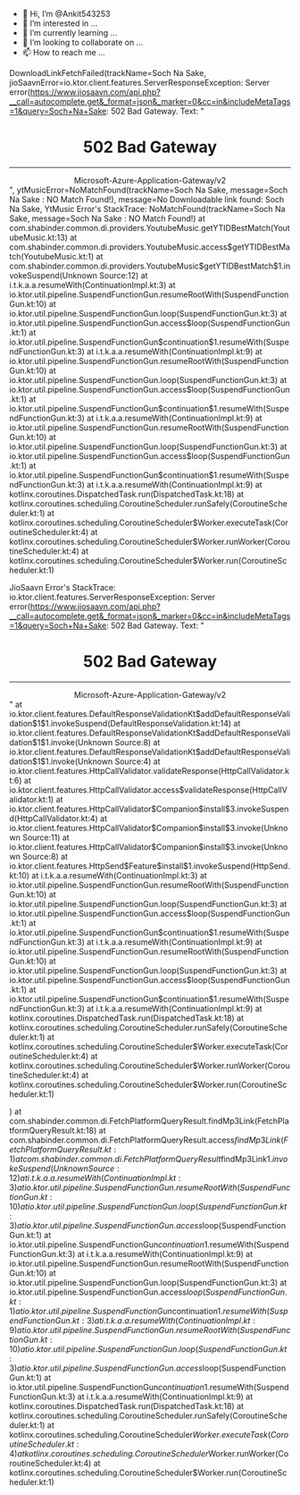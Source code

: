 - 👋 Hi, I’m @Ankit543253
- 👀 I’m interested in ...
- 🌱 I’m currently learning ...
- 💞️ I’m looking to collaborate on ...
- 📫 How to reach me ...

<!---
Ankit543253/Ankit543253 is a ✨ special ✨ repository because its `README.md` (this file) appears on your GitHub profile.
You can click the Preview link to take a look at your changes.
--->
DownloadLinkFetchFailed(trackName=Soch Na Sake, jioSaavnError=io.ktor.client.features.ServerResponseException: Server error(https://www.jiosaavn.com/api.php?__call=autocomplete.get&_format=json&_marker=0&cc=in&includeMetaTags=1&query=Soch+Na+Sake: 502 Bad Gateway. Text: "<html>
<head><title>502 Bad Gateway</title></head>
<body>
<center><h1>502 Bad Gateway</h1></center>
<hr><center>Microsoft-Azure-Application-Gateway/v2</center>
</body>
</html>
", ytMusicError=NoMatchFound(trackName=Soch Na Sake, message=Soch Na Sake : NO Match Found!), message=No Downloadable link found: Soch Na Sake, 
 YtMusic Error's StackTrace: NoMatchFound(trackName=Soch Na Sake, message=Soch Na Sake : NO Match Found!)
	at com.shabinder.common.di.providers.YoutubeMusic.getYTIDBestMatch(YoutubeMusic.kt:13)
	at com.shabinder.common.di.providers.YoutubeMusic.access$getYTIDBestMatch(YoutubeMusic.kt:1)
	at com.shabinder.common.di.providers.YoutubeMusic$getYTIDBestMatch$1.invokeSuspend(Unknown Source:12)
	at i.t.k.a.a.resumeWith(ContinuationImpl.kt:3)
	at io.ktor.util.pipeline.SuspendFunctionGun.resumeRootWith(SuspendFunctionGun.kt:10)
	at io.ktor.util.pipeline.SuspendFunctionGun.loop(SuspendFunctionGun.kt:3)
	at io.ktor.util.pipeline.SuspendFunctionGun.access$loop(SuspendFunctionGun.kt:1)
	at io.ktor.util.pipeline.SuspendFunctionGun$continuation$1.resumeWith(SuspendFunctionGun.kt:3)
	at i.t.k.a.a.resumeWith(ContinuationImpl.kt:9)
	at io.ktor.util.pipeline.SuspendFunctionGun.resumeRootWith(SuspendFunctionGun.kt:10)
	at io.ktor.util.pipeline.SuspendFunctionGun.loop(SuspendFunctionGun.kt:3)
	at io.ktor.util.pipeline.SuspendFunctionGun.access$loop(SuspendFunctionGun.kt:1)
	at io.ktor.util.pipeline.SuspendFunctionGun$continuation$1.resumeWith(SuspendFunctionGun.kt:3)
	at i.t.k.a.a.resumeWith(ContinuationImpl.kt:9)
	at io.ktor.util.pipeline.SuspendFunctionGun.resumeRootWith(SuspendFunctionGun.kt:10)
	at io.ktor.util.pipeline.SuspendFunctionGun.loop(SuspendFunctionGun.kt:3)
	at io.ktor.util.pipeline.SuspendFunctionGun.access$loop(SuspendFunctionGun.kt:1)
	at io.ktor.util.pipeline.SuspendFunctionGun$continuation$1.resumeWith(SuspendFunctionGun.kt:3)
	at i.t.k.a.a.resumeWith(ContinuationImpl.kt:9)
	at kotlinx.coroutines.DispatchedTask.run(DispatchedTask.kt:18)
	at kotlinx.coroutines.scheduling.CoroutineScheduler.runSafely(CoroutineScheduler.kt:1)
	at kotlinx.coroutines.scheduling.CoroutineScheduler$Worker.executeTask(CoroutineScheduler.kt:4)
	at kotlinx.coroutines.scheduling.CoroutineScheduler$Worker.runWorker(CoroutineScheduler.kt:4)
	at kotlinx.coroutines.scheduling.CoroutineScheduler$Worker.run(CoroutineScheduler.kt:1)
 
  
 JioSaavn Error's StackTrace: io.ktor.client.features.ServerResponseException: Server error(https://www.jiosaavn.com/api.php?__call=autocomplete.get&_format=json&_marker=0&cc=in&includeMetaTags=1&query=Soch+Na+Sake: 502 Bad Gateway. Text: "<html>
<head><title>502 Bad Gateway</title></head>
<body>
<center><h1>502 Bad Gateway</h1></center>
<hr><center>Microsoft-Azure-Application-Gateway/v2</center>
</body>
</html>
"
	at io.ktor.client.features.DefaultResponseValidationKt$addDefaultResponseValidation$1$1.invokeSuspend(DefaultResponseValidation.kt:14)
	at io.ktor.client.features.DefaultResponseValidationKt$addDefaultResponseValidation$1$1.invoke(Unknown Source:8)
	at io.ktor.client.features.DefaultResponseValidationKt$addDefaultResponseValidation$1$1.invoke(Unknown Source:4)
	at io.ktor.client.features.HttpCallValidator.validateResponse(HttpCallValidator.kt:6)
	at io.ktor.client.features.HttpCallValidator.access$validateResponse(HttpCallValidator.kt:1)
	at io.ktor.client.features.HttpCallValidator$Companion$install$3.invokeSuspend(HttpCallValidator.kt:4)
	at io.ktor.client.features.HttpCallValidator$Companion$install$3.invoke(Unknown Source:11)
	at io.ktor.client.features.HttpCallValidator$Companion$install$3.invoke(Unknown Source:8)
	at io.ktor.client.features.HttpSend$Feature$install$1.invokeSuspend(HttpSend.kt:10)
	at i.t.k.a.a.resumeWith(ContinuationImpl.kt:3)
	at io.ktor.util.pipeline.SuspendFunctionGun.resumeRootWith(SuspendFunctionGun.kt:10)
	at io.ktor.util.pipeline.SuspendFunctionGun.loop(SuspendFunctionGun.kt:3)
	at io.ktor.util.pipeline.SuspendFunctionGun.access$loop(SuspendFunctionGun.kt:1)
	at io.ktor.util.pipeline.SuspendFunctionGun$continuation$1.resumeWith(SuspendFunctionGun.kt:3)
	at i.t.k.a.a.resumeWith(ContinuationImpl.kt:9)
	at io.ktor.util.pipeline.SuspendFunctionGun.resumeRootWith(SuspendFunctionGun.kt:10)
	at io.ktor.util.pipeline.SuspendFunctionGun.loop(SuspendFunctionGun.kt:3)
	at io.ktor.util.pipeline.SuspendFunctionGun.access$loop(SuspendFunctionGun.kt:1)
	at io.ktor.util.pipeline.SuspendFunctionGun$continuation$1.resumeWith(SuspendFunctionGun.kt:3)
	at i.t.k.a.a.resumeWith(ContinuationImpl.kt:9)
	at kotlinx.coroutines.DispatchedTask.run(DispatchedTask.kt:18)
	at kotlinx.coroutines.scheduling.CoroutineScheduler.runSafely(CoroutineScheduler.kt:1)
	at kotlinx.coroutines.scheduling.CoroutineScheduler$Worker.executeTask(CoroutineScheduler.kt:4)
	at kotlinx.coroutines.scheduling.CoroutineScheduler$Worker.runWorker(CoroutineScheduler.kt:4)
	at kotlinx.coroutines.scheduling.CoroutineScheduler$Worker.run(CoroutineScheduler.kt:1)
 
 )
	at com.shabinder.common.di.FetchPlatformQueryResult.findMp3Link(FetchPlatformQueryResult.kt:18)
	at com.shabinder.common.di.FetchPlatformQueryResult.access$findMp3Link(FetchPlatformQueryResult.kt:1)
	at com.shabinder.common.di.FetchPlatformQueryResult$findMp3Link$1.invokeSuspend(Unknown Source:12)
	at i.t.k.a.a.resumeWith(ContinuationImpl.kt:3)
	at io.ktor.util.pipeline.SuspendFunctionGun.resumeRootWith(SuspendFunctionGun.kt:10)
	at io.ktor.util.pipeline.SuspendFunctionGun.loop(SuspendFunctionGun.kt:3)
	at io.ktor.util.pipeline.SuspendFunctionGun.access$loop(SuspendFunctionGun.kt:1)
	at io.ktor.util.pipeline.SuspendFunctionGun$continuation$1.resumeWith(SuspendFunctionGun.kt:3)
	at i.t.k.a.a.resumeWith(ContinuationImpl.kt:9)
	at io.ktor.util.pipeline.SuspendFunctionGun.resumeRootWith(SuspendFunctionGun.kt:10)
	at io.ktor.util.pipeline.SuspendFunctionGun.loop(SuspendFunctionGun.kt:3)
	at io.ktor.util.pipeline.SuspendFunctionGun.access$loop(SuspendFunctionGun.kt:1)
	at io.ktor.util.pipeline.SuspendFunctionGun$continuation$1.resumeWith(SuspendFunctionGun.kt:3)
	at i.t.k.a.a.resumeWith(ContinuationImpl.kt:9)
	at io.ktor.util.pipeline.SuspendFunctionGun.resumeRootWith(SuspendFunctionGun.kt:10)
	at io.ktor.util.pipeline.SuspendFunctionGun.loop(SuspendFunctionGun.kt:3)
	at io.ktor.util.pipeline.SuspendFunctionGun.access$loop(SuspendFunctionGun.kt:1)
	at io.ktor.util.pipeline.SuspendFunctionGun$continuation$1.resumeWith(SuspendFunctionGun.kt:3)
	at i.t.k.a.a.resumeWith(ContinuationImpl.kt:9)
	at kotlinx.coroutines.DispatchedTask.run(DispatchedTask.kt:18)
	at kotlinx.coroutines.scheduling.CoroutineScheduler.runSafely(CoroutineScheduler.kt:1)
	at kotlinx.coroutines.scheduling.CoroutineScheduler$Worker.executeTask(CoroutineScheduler.kt:4)
	at kotlinx.coroutines.scheduling.CoroutineScheduler$Worker.runWorker(CoroutineScheduler.kt:4)
	at kotlinx.coroutines.scheduling.CoroutineScheduler$Worker.run(CoroutineScheduler.kt:1)
